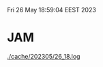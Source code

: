 Fri 26 May 18:59:04 EEST 2023
# JAM
<a href='./cache/202305/26_18.log'>./cache/202305/26_18.log</a>
